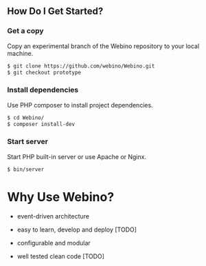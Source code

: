 ## How Do I Get Started?

### Get a copy

Copy an experimental branch of the Webino repository to your local machine.

```bash
$ git clone https://github.com/webino/Webino.git
$ git checkout prototype
```

### Install dependencies

Use PHP composer to install project dependencies.

```bash
$ cd Webino/
$ composer install-dev
```

### Start server

Start PHP built-in server or use Apache or Nginx.

```bash
$ bin/server
```


Why Use Webino?
===============

- event-driven architecture

- easy to learn, develop and deploy [TODO]

- configurable and modular

- well tested clean code [TODO]

